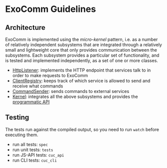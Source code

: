 # ExoComm Guidelines


## Architecture

ExoComm is implemented using the _micro-kernel_ pattern,
i.e. as a number of relatively independent subsystems that are integrated through
a relatively small and lightweight core that only provides
communication between the subsystems.
Each subsystem provides a particular set of functionality,
and is tested and implemented independently,
as a set of one or more classes.

- [HttpListener](src/http-listener): implements the HTTP endpoint that services talk to
                                     in order to make requests to ExoComm
- [ClientRegistry](src/client-registry): keeps track of which service is allowed
                                         to send and receive what commands
- [CommandSender](src/command-sender): sends commands to external services
- [Kernel](src/exocomm.ls): integrates all the above subsystems and provides the [programmatic API](#javascript-api)


## Testing

The tests run against the compiled output, so you need to run `watch` before executing them.

- run all tests: `spec`
- run unit tests: `tests`
- run JS-API tests: `cuc_api`
- run CLI tests: `cuc_cli`
